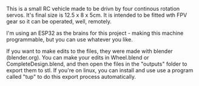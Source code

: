 This is a small RC vehicle made to be drivn by four continous rotation servos. It's final size is 12.5 x 8 x 5cm. It is intended to be fitted wth FPV gear so it can be operated, well, remotely. 

I'm using an ESP32 as the brains for this project - making this machine programmable, but you can use whatever you like.

If you want to make edits to the files, they were made with blender (blender.org). You can make your edits in Wheel.blend or CompleteDesign.blend, and then open the files in the "outputs" folder
to export them to stl. If you're on linux, you can install and use use a program called "tup" to do this export process automatically.
